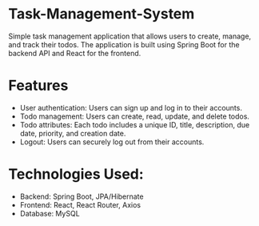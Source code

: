 # Task-Management-System
Simple task management application that allows users to create, manage, and track their todos. The application is built using Spring Boot for the backend API and React for the frontend.

# Features
- User authentication: Users can sign up and log in to their accounts.
- Todo management: Users can create, read, update, and delete todos.
- Todo attributes: Each todo includes a unique ID, title, description, due date, priority, and creation date.
- Logout: Users can securely log out from their accounts.

# Technologies Used:
- Backend: Spring Boot, JPA/Hibernate
- Frontend: React, React Router, Axios
- Database: MySQL
